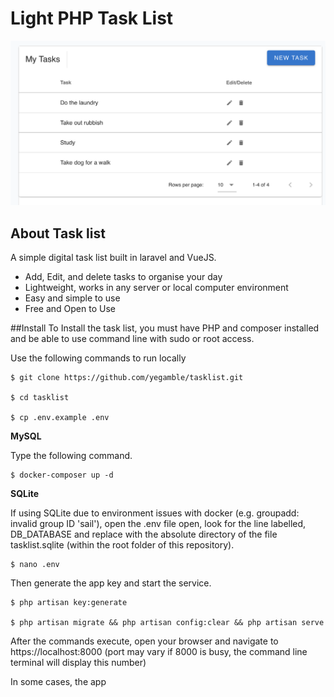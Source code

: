 <h1>Light PHP Task List</h1>

<img src="simple-task-list.png"></img>

## About Task list

A simple digital task list built in laravel and VueJS.

- Add, Edit, and delete tasks to organise your day
- Lightweight, works in any server or local computer environment  
- Easy and simple to use
- Free and Open to Use

##Install
To Install the task list, you must have PHP and composer installed
and be able to use command line with sudo or root access.

Use the following commands to run locally

```
$ git clone https://github.com/yegamble/tasklist.git

$ cd tasklist

$ cp .env.example .env 

```

<b>MySQL</b>

Type the following command.

```
$ docker-composer up -d

```

<b>SQLite</b>

If using SQLite due to environment issues with docker (e.g. groupadd: invalid group ID 'sail'), open the .env file open, look for the line labelled, DB_DATABASE 
and replace with the absolute directory of the file tasklist.sqlite (within the root folder of
this repository).

```
$ nano .env
```

Then generate the app key and start the service.
```
$ php artisan key:generate

$ php artisan migrate && php artisan config:clear && php artisan serve
```

After the commands execute, open your browser and navigate to https://localhost:8000
(port may vary if 8000 is busy, the command line terminal will display this number)

In some cases, the app

